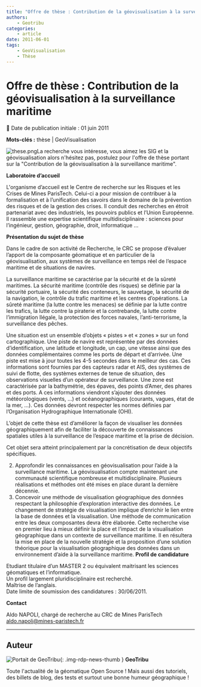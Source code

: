 ```yaml
---
title: "Offre de thèse : Contribution de la géovisualisation à la surveillance maritime"
authors:
    - Geotribu
categories:
    - article
date: 2011-06-01
tags:
    - GeoVisualisation
    - Thèse
---
```


# Offre de thèse : Contribution de la géovisualisation à la surveillance maritime

:calendar: Date de publication initiale : 01 juin 2011

**Mots-clés :** thèse | GeoVisualisation

![these.png](https://cdn.geotribu.fr/img/logos-icones/divers/these.png)La recherche vous intéresse, vous aimez les SIG et la géovisualisation alors n'hésitez pas, postulez pour l'offre de thèse portant sur la "Contribution de la géovisualisation à la surveillance maritime".

**Laboratoire d’accueil**

L'organisme d’accueil est le Centre de recherche sur les Risques et les Crises de Mines ParisTech. Celui-ci a pour mission de contribuer à la formalisation et à l’unification des savoirs dans le domaine de la prévention des risques et de la gestion des crises. Il conduit des recherches en étroit partenariat avec des industriels, les pouvoirs publics et l’Union Européenne. Il rassemble une expertise scientifique multidisciplinaire : sciences pour l’ingénieur, gestion, géographie, droit, informatique ...

**Présentation du sujet de thèse**

Dans le cadre de son activité de Recherche, le CRC se propose d’évaluer l’apport de la composante géomatique et en particulier de la géovisualisation, aux systèmes de surveillance en temps réel de l’espace maritime et de situations de navires.

La surveillance maritime se caractérise par la sécurité et de la sûreté maritimes. La sécurité maritime (contrôle des risques) se définie par la sécurité portuaire, la sécurité des conteneurs, le sauvetage, la sécurité de la navigation, le contrôle du trafic maritime et les centres d’opérations. La sûreté maritime (la lutte contre les menaces) se définie par la lutte contre les trafics, la lutte contre la piraterie et la contrebande, la lutte contre l’immigration llégale, la protection des forces navales, l’anti-terrorisme, la surveillance des pêches.

Une situation est un ensemble d’objets « pistes » et « zones » sur un fond cartographique. Une piste de navire est représentée par des données d’identification, une latitude et longitude, un cap, une vitesse ainsi que des données complémentaires comme les ports de départ et d’arrivée. Une piste est mise à jour toutes les 4-5 secondes dans le meilleur des cas. Ces informations sont fournies par des capteurs radar et AIS, des systèmes de suivi de flotte, des systèmes externes de tenue de situation, des observations visuelles d’un opérateur de surveillance. Une zone est caractérisée par la bathymétrie, des épaves, des points d’Amer, des phares et des ports. A ces informations viendront s’ajouter des données météorologiques (vents, ...) et océanographiques (courants, vagues, état de la mer, …). Ces données devront respecter les normes définies par l’Organisation Hydrographique Internationale (OHI).

L’objet de cette thèse est d’améliorer la façon de visualiser les données géographiquement afin de faciliter la découverte de connaissances spatiales utiles à la surveillance de l’espace maritime et la prise de décision.

Cet objet sera atteint principalement par la concrétisation de deux objectifs spécifiques.

2. Approfondir les connaissances en géovisualisation pour l’aide à la surveillance maritime. La géovisualisation compte maintenant une communauté scientifique nombreuse et multidisciplinaire. Plusieurs réalisations et méthodes ont été mises en place durant la dernière décennie.
4. Concevoir une méthode de visualisation géographique des données respectant la philosophie d’exploration interactive des données. Le changement de stratégie de visualisation implique d’enrichir le lien entre la base de données et la visualisation. Une méthode de communication entre les deux composantes devra être élaborée. Cette recherche vise en premier lieu à mieux définir la place et l’impact de la visualisation géographique dans un contexte de surveillance maritime. Il en résultera la mise en place de la nouvelle stratégie et la proposition d’une solution théorique pour la visualisation géographique des données dans un environnement d’aide à la surveillance maritime.
**Profil de candidature**

Etudiant titulaire d’un MASTER 2 ou équivalent maitrisant les sciences géomatiques et l’informatique.  
Un profil largement pluridisciplinaire est recherché.  
Maîtrise de l’anglais.  
Date limite de soumission des candidatures : 30/06/2011.

**Contact**

Aldo NAPOLI, chargé de recherche au CRC de Mines ParisTech  
[aldo.napoli@mines-paristech.fr](mailto:aldo.napoli@mines-paristech.fr)

----

## Auteur

![Portait de GeoTribu](https://cdn.geotribu.fr/img/internal/charte/geotribu_logo_64x64.png){: .img-rdp-news-thumb }
**GeoTribu**

Toute l'actualité de la géomatique Open Source ! Mais aussi des tutoriels, des billets de blog, des tests et surtout une bonne humeur géographique !
